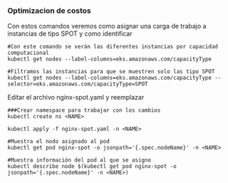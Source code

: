 ### Optimizacion de costos  
Con estos comandos veremos como asignar una carga de trabajo a instancias de tipo SPOT y como identificar   
```
#Con este comando se verán las diferentes instancias por capacidad computacional
kubectl get nodes --label-columns=eks.amazonaws.com/capacityType

#Filtramos las instancias para que se muestren solo las tipo SPOT
kubectl get nodes --label-columns=eks.amazonaws.com/capacityType --selector=eks.amazonaws.com/capacityType=SPOT
```  

Editar el archivo nginx-spot.yaml y reemplazar <NAME>  
```
###Crear namespace para trabajar con los cambios
kubectl create ns <NAME>

kubectl apply -f nginx-spot.yaml -n <NAME>

#Muestra el nodo asignado al pod
kubectl get pod nginx-spot -o jsonpath='{.spec.nodeName}' -n <NAME>

#Muestra información del pod al que se asigno
kubectl describe node $(kubectl get pod nginx-spot -o jsonpath='{.spec.nodeName}' -n <NAME>)
```
